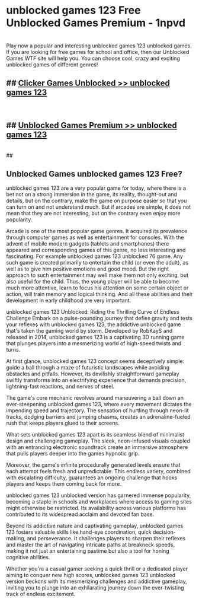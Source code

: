 # unblocked games 123  Free Unblocked Games Premium - 1npvd <br>
<br>
Play now a popular and interesting unblocked games 123 unblocked games. If you are looking for free games for school and office, then our Unblocked Games WTF site will help you. You can choose cool, crazy and exciting unblocked games of different genres!


## ##  [Clicker Games Unblocked >> unblocked games 123](http://freeplayer.one?title=unblocked_games_123&ref=UGames)
  <br>

##  ## [Unblocked Games Premium >> unblocked games 123](http://freeplayer.one?title=unblocked_games_123&ref=UGames)
  <br>
  ##



## Unblocked Games unblocked games 123 Free?

unblocked games 123 are a very popular game for today, where there is a bet not on a strong immersion in the game, its reality, thought-out and details, but on the contrary, make the game on purpose easier so that you can turn on and not understand much. But if arcades are simple, it does not mean that they are not interesting, but on the contrary even enjoy more popularity.

Arcade is one of the most popular game genres. It acquired its prevalence through computer games as well as entertainment for consoles. With the advent of mobile modern gadgets (tablets and smartphones) there appeared and corresponding games of this genre, no less interesting and fascinating. For example unblocked games 123 unblocked 76 game. Any such game is created primarily to entertain the child (or even the adult), as well as to give him positive emotions and good mood. But the right approach to such entertainment may well make them not only exciting, but also useful for the child. Thus, the young player will be able to become much more attentive, learn to focus his attention on some certain object or action, will train memory and logical thinking. And all these abilities and their development in early childhood are very important.

unblocked games 123 Unblocked: Riding the Thrilling Curve of Endless Challenge
Embark on a pulse-pounding journey that defies gravity and tests your reflexes with unblocked games 123, the addictive unblocked game that's taken the gaming world by storm. Developed by RobKayS and released in 2014, unblocked games 123 is a captivating 3D running game that plunges players into a mesmerizing world of high-speed twists and turns.

At first glance, unblocked games 123 concept seems deceptively simple: guide a ball through a maze of futuristic landscapes while avoiding obstacles and pitfalls. However, its devilishly straightforward gameplay swiftly transforms into an electrifying experience that demands precision, lightning-fast reactions, and nerves of steel.

The game's core mechanic revolves around maneuvering a ball down an ever-steepening unblocked games 123, where every movement dictates the impending speed and trajectory. The sensation of hurtling through neon-lit tracks, dodging barriers and jumping chasms, creates an adrenaline-fueled rush that keeps players glued to their screens.

What sets unblocked games 123 apart is its seamless blend of minimalist design and challenging gameplay. The sleek, neon-infused visuals coupled with an entrancing electronic soundtrack create an immersive atmosphere that pulls players deeper into the games hypnotic grip.

Moreover, the game's infinite procedurally generated levels ensure that each attempt feels fresh and unpredictable. This endless variety, combined with escalating difficulty, guarantees an ongoing challenge that hooks players and keeps them coming back for more.

unblocked games 123 unblocked version has garnered immense popularity, becoming a staple in schools and workplaces where access to gaming sites might otherwise be restricted. Its availability across various platforms has contributed to its widespread acclaim and devoted fan base.

Beyond its addictive nature and captivating gameplay, unblocked games 123 fosters valuable skills like hand-eye coordination, quick decision-making, and perseverance. It challenges players to sharpen their reflexes and master the art of navigating intricate paths at breakneck speeds, making it not just an entertaining pastime but also a tool for honing cognitive abilities.

Whether you're a casual gamer seeking a quick thrill or a dedicated player aiming to conquer new high scores, unblocked games 123 unblocked version beckons with its mesmerizing challenges and addictive gameplay, inviting you to plunge into an exhilarating journey down the ever-twisting track of endless excitement.